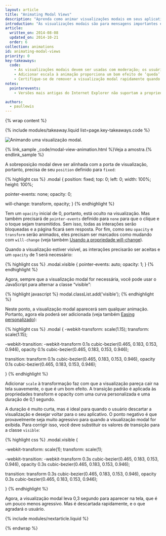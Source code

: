 ```yaml
---
layout: article
title: "Animating Modal Views"
description: "Aprenda como animar visualizações modais em seus aplicativos."
introduction: "As visualizações modais são para mensagens importantes e, por isso, você tem bons motivos para bloquear a interface do usuário. Deve-se tomar cuidado ao usá-las pois elas incomodam podem e facilmente arruinar a experiência do usuário se utilizadas em excesso. Mas, em algumas situações, são a alternativa correta e um pouco de animação dará vida às visualizações."
article:
  written_on: 2014-08-08
  updated_on: 2014-10-21
  order: 6
collection: animations
id: animating-modal-views
priority: 0
key-takeaways:
  code:
    - As visualizações modais devem ser usadas com moderação; os usuários ficarão frustrados se você interromper a experiência deles desnecessariamente.
    - Adicionar escala à animação proporciona um bom efeito de ‘queda’.
    - Certifique-se de remover a visualização modal rapidamente quando o usuário descartá-la, mas ela deve ser exibida na tela um pouco mais lentamente para não surpreender o usuário.
notes:
  pointerevents:
    - Versões mais antigas do Internet Explorer não suportam a propriedade <code>pointer-event</code>, portanto, para esses navegadores, você precisará alternar manualmente a propriedade display. O ponto negativo é que um frame é necessário para a mudança “ocorrer”. Portanto, você deve usar um retorno de chamada requestAnimationFrame para iniciar a animação. Se você não deseja aguardar um frame, a sobreposição modal apenas aparecerá.

authors:
  - paullewis
---
```

{% wrap content %}

{% include modules/takeaway.liquid list=page.key-takeaways.code %}

<img src="imgs/gifs/dont-press.gif" alt="Animando uma visualização modal." />

{% link_sample _code/modal-view-animation.html %}Veja a amostra.{% endlink_sample %}

A sobreposição modal deve ser alinhada com a porta de visualização, portanto, precisa de seu `position` definido para `fixed`:

{% highlight css %}
.modal {
  position: fixed;
  top: 0;
  left: 0;
  width: 100%;
  height: 100%;

  pointer-events: none;
  opacity: 0;

  will-change: transform, opacity;
}
{% endhighlight %}

Tem um `opacity` inicial de 0, portanto, está oculto na visualização. Mas também precisará de `pointer-events` definido para `none` para que o clique e o toque sejam transmitidos. Sem isso, todas as interações serão bloqueadas e a página ficará sem resposta. Por fim, como seu `opacity` e `transform` serão animados, eles precisam ser marcados como mudando com `will-change` (veja também [Usando a propriedade will-change]({{site.fundamentals}}/look-and-feel/animations/animations-and-performance.html#using-the-will-change-property)).

Quando a visualização estiver visível, as interações precisarão ser aceitas e um `opacity` de 1 será necessário:

{% highlight css %}
.modal.visible {
  pointer-events: auto;
  opacity: 1;
}
{% endhighlight %}

Agora, sempre que a visualização modal for necessária, você pode usar o JavaScript para alternar a classe “visible”:

{% highlight javascript %}
modal.classList.add('visible');
{% endhighlight %}

Neste ponto, a visualização modal aparecerá sem qualquer animação. Portanto, agora ela poderá ser adicionada
(veja também [Easing personalizado]({{site.fundamentals}}/look-and-feel/animations/custom-easing.html)):

{% highlight css %}
.modal {
  -webkit-transform: scale(1.15);
  transform: scale(1.15);

  -webkit-transition:
    -webkit-transform 0.1s cubic-bezier(0.465, 0.183, 0.153, 0.946),
    opacity 0.1s cubic-bezier(0.465, 0.183, 0.153, 0.946);

  transition:
    transform 0.1s cubic-bezier(0.465, 0.183, 0.153, 0.946),
    opacity 0.1s cubic-bezier(0.465, 0.183, 0.153, 0.946);

}
{% endhighlight %}

Adicionar `scale` à transformação faz com que a visualização pareça cair na tela suavemente, o que é um bom efeito. A transição padrão é aplicada às propriedades transform e opacity com uma curva personalizada e uma duração de 0,1 segundo.

A duração é muito curta, mas é ideal para quando o usuário descartar a visualização e desejar voltar para o seu aplicativo. O ponto negativo é que provavelmente seja muito agressivo para quando a visualização modal for exibida. Para corrigir isso, você deve substituir os valores de transição para a classe `visible`:

{% highlight css %}
.modal.visible {

  -webkit-transform: scale(1);
  transform: scale(1);

  -webkit-transition:
    -webkit-transform 0.3s cubic-bezier(0.465, 0.183, 0.153, 0.946),
    opacity 0.3s cubic-bezier(0.465, 0.183, 0.153, 0.946);

  transition:
    transform 0.3s cubic-bezier(0.465, 0.183, 0.153, 0.946),
    opacity 0.3s cubic-bezier(0.465, 0.183, 0.153, 0.946);

}
{% endhighlight %}

Agora, a visualização modal leva 0,3 segundo para aparecer na tela, que é um pouco menos agressivo. Mas é descartada rapidamente, e o que agradará o usuário.

{% include modules/nextarticle.liquid %}

{% endwrap %}

